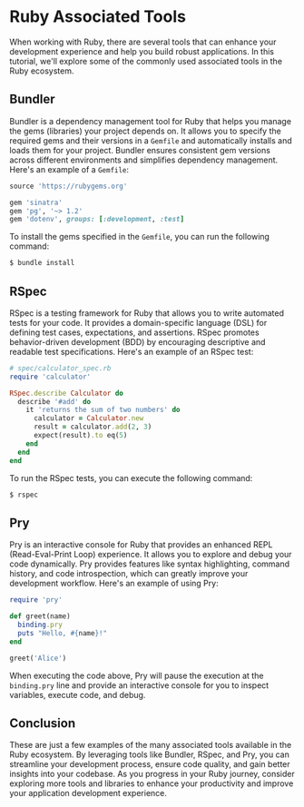 # Ruby Associated Tools

When working with Ruby, there are several tools that can enhance your development experience and help you build robust applications. In this tutorial, we'll explore some of the commonly used associated tools in the Ruby ecosystem.

## Bundler

Bundler is a dependency management tool for Ruby that helps you manage the gems (libraries) your project depends on. It allows you to specify the required gems and their versions in a `Gemfile` and automatically installs and loads them for your project. Bundler ensures consistent gem versions across different environments and simplifies dependency management. Here's an example of a `Gemfile`:

```ruby
source 'https://rubygems.org'

gem 'sinatra'
gem 'pg', '~> 1.2'
gem 'dotenv', groups: [:development, :test]
```

To install the gems specified in the `Gemfile`, you can run the following command:

```bash
$ bundle install
```

## RSpec

RSpec is a testing framework for Ruby that allows you to write automated tests for your code. It provides a domain-specific language (DSL) for defining test cases, expectations, and assertions. RSpec promotes behavior-driven development (BDD) by encouraging descriptive and readable test specifications. Here's an example of an RSpec test:

```ruby
# spec/calculator_spec.rb
require 'calculator'

RSpec.describe Calculator do
  describe '#add' do
    it 'returns the sum of two numbers' do
      calculator = Calculator.new
      result = calculator.add(2, 3)
      expect(result).to eq(5)
    end
  end
end
```

To run the RSpec tests, you can execute the following command:

```bash
$ rspec
```

## Pry

Pry is an interactive console for Ruby that provides an enhanced REPL (Read-Eval-Print Loop) experience. It allows you to explore and debug your code dynamically. Pry provides features like syntax highlighting, command history, and code introspection, which can greatly improve your development workflow. Here's an example of using Pry:

```ruby
require 'pry'

def greet(name)
  binding.pry
  puts "Hello, #{name}!"
end

greet('Alice')
```

When executing the code above, Pry will pause the execution at the `binding.pry` line and provide an interactive console for you to inspect variables, execute code, and debug.

## Conclusion

These are just a few examples of the many associated tools available in the Ruby ecosystem. By leveraging tools like Bundler, RSpec, and Pry, you can streamline your development process, ensure code quality, and gain better insights into your codebase. As you progress in your Ruby journey, consider exploring more tools and libraries to enhance your productivity and improve your application development experience.
